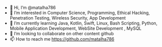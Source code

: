 - 👋 Hi, I’m @matalha786
- 👀 I’m interested in Computer Science, Programming, Ethical Hacking, Penetration Testing, Wireless Security, App Development
- 🌱 I’m currently learning Java, Kotlin, Swift, Linux, Bash Scripting, Python, Mobile Application Development, WebSite Development , MySQL
- 💞️ I’m looking to collaborate on other content github
- 📫 How to reach me https://github.com/matalha786

<!---
matalha786/matalha786 is a ✨ special ✨ repository because its `README.md` (this file) appears on your GitHub profile.
You can click the Preview link to take a look at your changes.
--->
